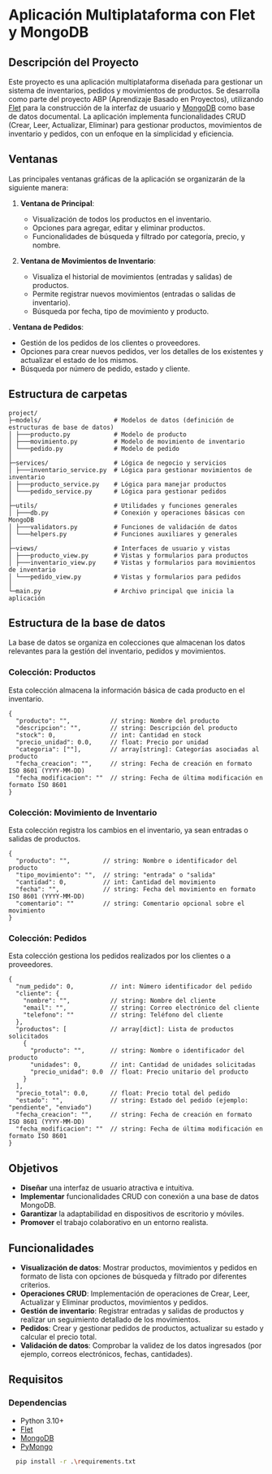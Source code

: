 # Aplicación Multiplataforma con Flet y MongoDB

## Descripción del Proyecto
Este proyecto es una aplicación multiplataforma diseñada para gestionar un sistema de inventarios, pedidos y movimientos de productos. Se desarrolla como parte del proyecto ABP (Aprendizaje Basado en Proyectos), utilizando [Flet](https://flet.dev) para la construcción de la interfaz de usuario y [MongoDB](https://www.mongodb.com/docs) como base de datos documental. La aplicación implementa funcionalidades CRUD (Crear, Leer, Actualizar, Eliminar) para gestionar productos, movimientos de inventario y pedidos, con un enfoque en la simplicidad y eficiencia.

## Ventanas
Las principales ventanas gráficas de la aplicación se organizarán de la siguiente manera:

1. **Ventana de Principal**:
   - Visualización de todos los productos en el inventario.
   - Opciones para agregar, editar y eliminar productos.
   - Funcionalidades de búsqueda y filtrado por categoría, precio, y nombre.
   
2. **Ventana de Movimientos de Inventario**:
   - Visualiza el historial de movimientos (entradas y salidas) de productos.
   - Permite registrar nuevos movimientos (entradas o salidas de inventario).
   - Búsqueda por fecha, tipo de movimiento y producto.
   
. **Ventana de Pedidos**:
   - Gestión de los pedidos de los clientes o proveedores.
   - Opciones para crear nuevos pedidos, ver los detalles de los existentes y actualizar el estado de los mismos.
   - Búsqueda por número de pedido, estado y cliente.

## Estructura de carpetas
```plaintext
project/
├─models/                    # Modelos de datos (definición de estructuras de base de datos)
│ ├───producto.py            # Modelo de producto
│ ├───movimiento.py          # Modelo de movimiento de inventario
│ └───pedido.py              # Modelo de pedido
│
├─services/                  # Lógica de negocio y servicios
│ ├───inventario_service.py  # Lógica para gestionar movimientos de inventario
│ ├───producto_service.py    # Lógica para manejar productos
│ └───pedido_service.py      # Lógica para gestionar pedidos
│
├─utils/                     # Utilidades y funciones generales
│ ├───db.py                  # Conexión y operaciones básicas con MongoDB
│ ├───validators.py          # Funciones de validación de datos
│ └───helpers.py             # Funciones auxiliares y generales
│
├─views/                     # Interfaces de usuario y vistas
│ ├───producto_view.py       # Vistas y formularios para productos
│ ├───inventario_view.py     # Vistas y formularios para movimientos de inventario
│ └───pedido_view.py         # Vistas y formularios para pedidos
│
└─main.py                    # Archivo principal que inicia la aplicación
```

## Estructura de la base de datos
La base de datos se organiza en colecciones que almacenan los datos relevantes para la gestión del inventario, pedidos y movimientos.

### Colección: Productos
Esta colección almacena la información básica de cada producto en el inventario.
```plaintext
{
  "producto": "",           // string: Nombre del producto
  "descripcion": "",        // string: Descripción del producto
  "stock": 0,               // int: Cantidad en stock
  "precio_unidad": 0.0,     // float: Precio por unidad
  "categoria": [""],        // array[string]: Categorías asociadas al producto
  "fecha_creacion": "",     // string: Fecha de creación en formato ISO 8601 (YYYY-MM-DD)
  "fecha_modificacion": ""  // string: Fecha de última modificación en formato ISO 8601
}
```

### Colección: Movimiento de Inventario
Esta colección registra los cambios en el inventario, ya sean entradas o salidas de productos.
```plaintext
{
  "producto": "",         // string: Nombre o identificador del producto
  "tipo_movimiento": "",  // string: "entrada" o "salida"
  "cantidad": 0,          // int: Cantidad del movimiento
  "fecha": "",            // string: Fecha del movimiento en formato ISO 8601 (YYYY-MM-DD)
  "comentario": ""        // string: Comentario opcional sobre el movimiento
}
```

### Colección: Pedidos
Esta colección gestiona los pedidos realizados por los clientes o a proveedores.
```plaintext
{
  "num_pedido": 0,          // int: Número identificador del pedido
  "cliente": {
    "nombre": "",           // string: Nombre del cliente
    "email": "",            // string: Correo electrónico del cliente
    "telefono": ""          // string: Teléfono del cliente
  },
  "productos": [            // array[dict]: Lista de productos solicitados
    {
      "producto": "",       // string: Nombre o identificador del producto
      "unidades": 0,        // int: Cantidad de unidades solicitadas
      "precio_unidad": 0.0  // float: Precio unitario del producto
    }
  ],
  "precio_total": 0.0,      // float: Precio total del pedido
  "estado": "",             // string: Estado del pedido (ejemplo: "pendiente", "enviado")
  "fecha_creacion": "",     // string: Fecha de creación en formato ISO 8601 (YYYY-MM-DD)
  "fecha_modificacion": ""  // string: Fecha de última modificación en formato ISO 8601
}
```
## Objetivos
- **Diseñar** una interfaz de usuario atractiva e intuitiva.
- **Implementar** funcionalidades CRUD con conexión a una base de datos MongoDB.
- **Garantizar** la adaptabilidad en dispositivos de escritorio y móviles.
- **Promover** el trabajo colaborativo en un entorno realista.

## Funcionalidades
- **Visualización de datos**: Mostrar productos, movimientos y pedidos en formato de lista con opciones de búsqueda y filtrado por diferentes criterios.
- **Operaciones CRUD**: Implementación de operaciones de Crear, Leer, Actualizar y Eliminar productos, movimientos y pedidos.
- **Gestión de inventario**: Registrar entradas y salidas de productos y realizar un seguimiento detallado de los movimientos.
- **Pedidos**: Crear y gestionar pedidos de productos, actualizar su estado y calcular el precio total.
- **Validación de datos**: Comprobar la validez de los datos ingresados (por ejemplo, correos electrónicos, fechas, cantidades).

## Requisitos
### Dependencias
- Python 3.10+
- [Flet](https://flet.dev)
- [MongoDB](https://www.mongodb.com/docs)
- [PyMongo](https://pymongo.readthedocs.io/en/stable/)
```bash
  pip install -r .\requirements.txt
```